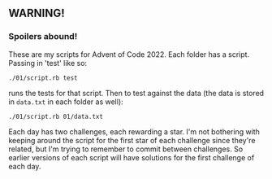 ## WARNING!

### Spoilers abound!

These are my scripts for Advent of Code 2022. Each folder has a script. Passing in 'test' like so:

    ./01/script.rb test

runs the tests for that script. Then to test against the data (the data is stored in `data.txt` in each folder as well):

    ./01/script.rb 01/data.txt

Each day has two challenges, each rewarding a star. I'm not bothering with keeping around the script for the first star of each challenge since they're related, but I'm trying to remember to commit between challenges. So earlier versions of each script will have solutions for the first challenge of each day.
